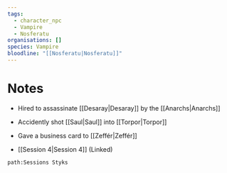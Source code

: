 ```yaml
---
tags:
  - character_npc
  - Vampire
  - Nosferatu
organisations: []
species: Vampire
bloodline: "[[Nosferatu|Nosferatu]]"
---
```


# Notes
- Hired to assassinate [[Desaray|Desaray]] by the [[Anarchs|Anarchs]]
- Accidently shot [[Saul|Saul]] into [[Torpor|Torpor]]
- Gave a business card to [[Zeffér|Zeffér]]

- [[Session 4|Session 4]] (Linked)


```query
path:Sessions Styks
```

